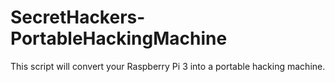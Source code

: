 # SecretHackers-PortableHackingMachine
This script will convert your Raspberry Pi 3 into a portable hacking machine.
